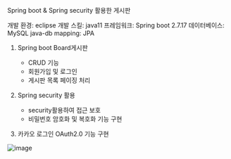 Spring boot & Spring security 활용한 게시판

개발 환경: eclipse 
개발 스킬: java11
프레임워크: Spring boot 2.7.17
데이터베이스: MySQL
java-db mapping: JPA

1) Spring boot Board게시판
   - CRUD 기능
   - 회원가입 및 로그인
   - 게시판 목록 페이징 처리
  
2) Spring security 활용
   - security활용하여 접근 보호
   - 비밀번호 암호화 및 복호화 기능 구현
  
3) 카카오 로그인 OAuth2.0 기능 구현
   
![image](https://github.com/CodingHongDong/spring-security-mysql/assets/101644470/ac2adae8-cddf-41f4-a572-b669c00a0cee)


